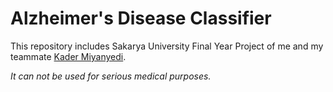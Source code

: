 # Alzheimer's Disease Classifier
This repository includes Sakarya University Final Year Project of me and my teammate [Kader Miyanyedi](https://github.com/Kadermiyanyedi). 

_It can not be used for serious medical purposes._
